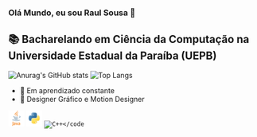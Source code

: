 ### Olá Mundo, eu sou Raul Sousa 👋
## 📚 Bacharelando em Ciência da Computação na Universidade Estadual da Paraíba (UEPB)
![Anurag's GitHub stats](https://github-readme-stats.vercel.app/api?username=codArtico&theme=synthwave&show_icons=true)
![Top Langs](https://github-readme-stats.vercel.app/api/top-langs/?username=codArtico&layout=compact)

- 🍂 Em aprendizado constante
- 🎨 Designer Gráfico e Motion Designer


<code><img height="32" src="https://raw.githubusercontent.com/github/explore/80688e429a7d4ef2fca1e82350fe8e3517d3494d/topics/java/java.png" alt="Java"/></code>
<code><img height="32" src="https://raw.githubusercontent.com/github/explore/80688e429a7d4ef2fca1e82350fe8e3517d3494d/topics/python/python.png" alt="Python"/></code>
<code><img height="32" src="https://raw.githubusercontent.com/isocpp/logos/master/cpp_logo.png" alt="C++"/></code
